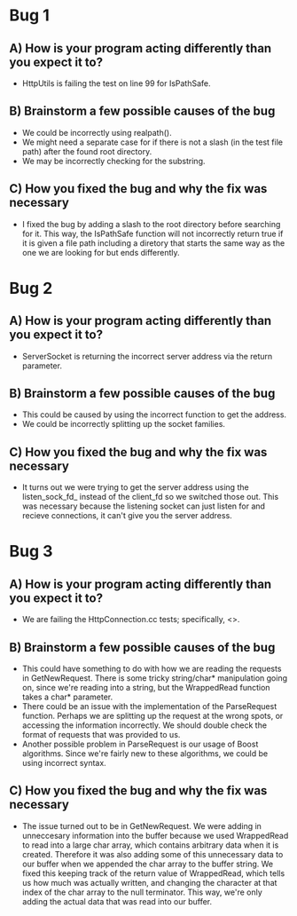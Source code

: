 # Bug 1

## A) How is your program acting differently than you expect it to?
- HttpUtils is failing the test on line 99 for IsPathSafe.

## B) Brainstorm a few possible causes of the bug
- We could be incorrectly using realpath().
- We might need a separate case for if there is not a slash (in the test file
path) after the found root directory.
- We may be incorrectly checking for the substring.

## C) How you fixed the bug and why the fix was necessary
- I fixed the bug by adding a slash to the root directory before searching for
it. This way, the IsPathSafe function will not incorrectly return true if it is
given a file path including a diretory that starts the same way as the one we
are looking for but ends differently.

# Bug 2

## A) How is your program acting differently than you expect it to?
- ServerSocket is returning the incorrect server address via the return
parameter.

## B) Brainstorm a few possible causes of the bug
- This could be caused by using the incorrect function to get the address.
- We could be incorrectly splitting up the socket families.

## C) How you fixed the bug and why the fix was necessary
- It turns out we were trying to get the server address using the
listen_sock_fd_ instead of the client_fd so we switched those out. This was
necessary because the listening socket can just listen for and recieve
connections, it can't give you the server address.

# Bug 3

## A) How is your program acting differently than you expect it to?
- We are failing the HttpConnection.cc tests; specifically, <>.

## B) Brainstorm a few possible causes of the bug
- This could have something to do with how we are reading the requests in
GetNewRequest. There is some tricky string/char* manipulation going on, since
we're reading into a string, but the WrappedRead function takes a char* parameter.
- There could be an issue with the implementation of the ParseRequest function.
Perhaps we are splitting up the request at the wrong spots, or accessing the
information incorrectly. We should double check the format of requests that
was provided to us.
- Another possible problem in ParseRequest is our usage of Boost algorithms.
Since we're fairly new to these algorithms, we could be using incorrect syntax.

## C) How you fixed the bug and why the fix was necessary
- The issue turned out to be in GetNewRequest. We were adding in unneccesary
information into the buffer because we used WrappedRead to read into a large
char array, which contains arbitrary data when it is created. Therefore it
was also adding some of this unnecessary data to our buffer when we appended
the char array to the buffer string. We fixed this keeping track of the
return value of WrappedRead, which tells us how much was actually written,
and changing the character at that index of the char array to the null
terminator. This way, we're only adding the actual data that was read
into our buffer.

